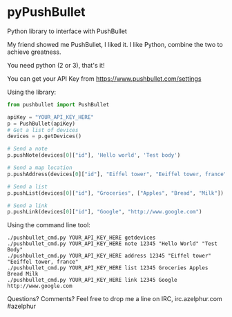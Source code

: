pyPushBullet
============

Python library to interface with PushBullet

My friend showed me PushBullet, I liked it. I like Python, combine the two to achieve greatness.

You need python (2 or 3), that's it!

You can get your API Key from https://www.pushbullet.com/settings

Using the library:

```python
from pushbullet import PushBullet

apiKey = "YOUR_API_KEY_HERE"
p = PushBullet(apiKey)
# Get a list of devices
devices = p.getDevices()

# Send a note
p.pushNote(devices[0]["id"], 'Hello world', 'Test body')

# Send a map location
p.pushAddress(devices[0]["id"], "Eiffel tower", "Eeiffel tower, france")

# Send a list
p.pushList(devices[0]["id"], "Groceries", ["Apples", "Bread", "Milk"])

# Send a link
p.pushLink(devices[0]["id"], "Google", "http://www.google.com")
```

Using the command line tool:
```
./pushbullet_cmd.py YOUR_API_KEY_HERE getdevices
./pushbullet_cmd.py YOUR_API_KEY_HERE note 12345 "Hello World" "Test Body"
./pushbullet_cmd.py YOUR_API_KEY_HERE address 12345 "Eiffel tower" "Eeiffel tower, france"
./pushbullet_cmd.py YOUR_API_KEY_HERE list 12345 Groceries Apples Bread Milk
./pushbullet_cmd.py YOUR_API_KEY_HERE link 12345 Google http://www.google.com

```

Questions? Comments?
Feel free to drop me a line on IRC, irc.azelphur.com #azelphur
